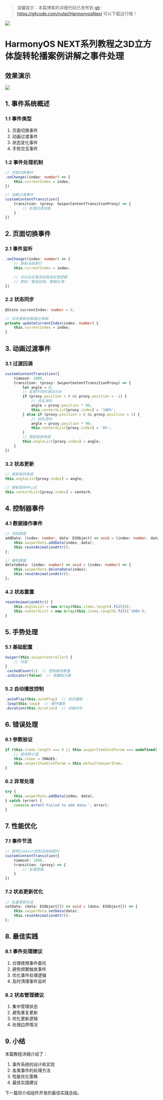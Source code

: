 > 温馨提示：本篇博客的详细代码已发布到 [git](https://gitcode.com/nutpi/HarmonyosNext) : https://gitcode.com/nutpi/HarmonyosNext 可以下载运行哦！

![](https://files.mdnice.com/user/47561/59236ff0-d2aa-491f-8a33-cc4fbd8860fa.png)

# HarmonyOS NEXT系列教程之3D立方体旋转轮播案例讲解之事件处理
## 效果演示

![](https://files.mdnice.com/user/47561/1206c9f5-ffbc-407e-be02-ed1889ad8419.gif)

## 1. 事件系统概述

### 1.1 事件类型
1. 页面切换事件
2. 动画过渡事件
3. 状态变化事件
4. 手势交互事件

### 1.2 事件处理机制
```typescript
// 页面切换事件
.onChange((index: number) => {
    this.currentIndex = index;
})

// 动画过渡事件
customContentTransition({
    transition: (proxy: SwiperContentTransitionProxy) => {
        // 处理过渡动画
    }
})
```

## 2. 页面切换事件

### 2.1 事件监听
```typescript
.onChange((index: number) => {
    // 更新当前索引
    this.currentIndex = index;
    
    // 可以在这里添加其他处理逻辑
    // 例如：触发回调、更新UI等
})
```

### 2.2 状态同步
```typescript
@State currentIndex: number = 0;

// 状态更新会触发UI刷新
private updateCurrentIndex(index: number) {
    this.currentIndex = index;
}
```

## 3. 动画过渡事件

### 3.1 过渡回调
```typescript
customContentTransition({
    timeout: 1000,
    transition: (proxy: SwiperContentTransitionProxy) => {
        let angle = 0;
        // 处理不同的滑动方向
        if (proxy.position < 0 && proxy.position > -1) {
            // 向左滑动
            angle = proxy.position * 90;
            this.centerXList[proxy.index] = '100%';
        } else if (proxy.position > 0 && proxy.position < 1) {
            // 向右滑动
            angle = proxy.position * 90;
            this.centerXList[proxy.index] = '0%';
        }
        // 更新旋转角度
        this.angleList[proxy.index] = angle;
    }
})
```

### 3.2 状态更新
```typescript
// 更新旋转角度
this.angleList[proxy.index] = angle;

// 更新旋转中心点
this.centerXList[proxy.index] = centerX;
```

## 4. 控制器事件

### 4.1 数据操作事件
```typescript
// 添加数据
addData: (index: number, data: ESObject) => void = (index: number, data: ESObject) => {
    this.swiperData.addData(index, data);
    this.resetAnimationAttr();
};

// 删除数据
deleteData: (index: number) => void = (index: number) => {
    this.swiperData.deleteData(index);
    this.resetAnimationAttr();
};
```

### 4.2 状态重置
```typescript
resetAnimationAttr() {
    this.angleList = new Array(this.items.length).fill(0);
    this.centerXList = new Array(this.items.length).fill('100%');
}
```

## 5. 手势处理

### 5.1 基础配置
```typescript
Swiper(this.swiperController) {
    // 内容
}
.cachedCount(1)  // 控制缓存数量
.indicator(false)  // 隐藏指示器
```

### 5.2 自动播放控制
```typescript
.autoPlay(this.autoPlay)  // 自动播放
.loop(this.loop)  // 循环播放
.duration(this.duration)  // 动画时长
```

## 6. 错误处理

### 6.1 参数验证
```typescript
if (this.items.length === 0 || this.swiperItemSlotParam === undefined) {
    // 使用默认值
    this.items = IMAGES;
    this.swiperItemSlotParam = this.defaultSwiperItem;
}
```

### 6.2 异常处理
```typescript
try {
    this.swiperData.addData(index, data);
} catch (error) {
    console.error('Failed to add data:', error);
}
```

## 7. 性能优化

### 7.1 事件节流
```typescript
// 使用timeout控制渲染树超时
customContentTransition({
    timeout: 1000,
    transition: (proxy) => {
        // 处理逻辑
    }
})
```

### 7.2 状态更新优化
```typescript
// 批量更新状态
setData: (data: ESObject[]) => void = (data: ESObject[]) => {
    this.swiperData.setData(data);
    this.resetAnimationAttr();
};
```

## 8. 最佳实践

### 8.1 事件处理建议
1. 合理使用事件委托
2. 避免频繁触发事件
3. 优化事件处理逻辑
4. 及时清理事件监听

### 8.2 状态管理建议
1. 集中管理状态
2. 避免重复更新
3. 优化更新逻辑
4. 处理边界情况

## 9. 小结

本篇教程详细介绍了：
1. 事件系统的设计和实现
2. 各类事件的处理方法
3. 性能优化策略
4. 最佳实践建议

下一篇将介绍组件开发的最佳实践总结。
